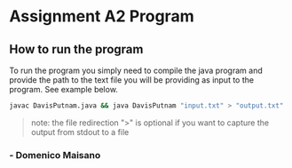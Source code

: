 # Assignment A2 Program

## How to run the program

To run the program you simply need to compile the java program and provide the path to the text file you will be providing as input to the program. See example below.

```sh
javac DavisPutnam.java && java DavisPutnam "input.txt" > "output.txt"
```

> note: the file redirection ">" is optional if you want to capture the output from stdout to a file

### - Domenico Maisano
